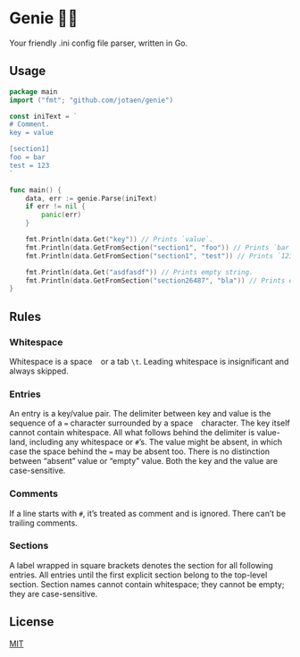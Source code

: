 # Genie 🧞‍♂️

Your friendly .ini config file parser, written in Go.

## Usage

```go
package main
import ("fmt"; "github.com/jotaen/genie")

const iniText = `
# Comment.
key = value

[section1]
foo = bar
test = 123
`

func main() {
	data, err := genie.Parse(iniText)
	if err != nil {
		panic(err)
	}

	fmt.Println(data.Get("key")) // Prints `value`.
	fmt.Println(data.GetFromSection("section1", "foo")) // Prints `bar`.
	fmt.Println(data.GetFromSection("section1", "test")) // Prints `123`.

	fmt.Println(data.Get("asdfasdf")) // Prints empty string.
	fmt.Println(data.GetFromSection("section26487", "bla")) // Prints empty string.
}
```

## Rules

### Whitespace
Whitespace is a space ` ` or a tab `\t`.
Leading whitespace is insignificant and always skipped.

### Entries
An entry is a key/value pair.
The delimiter between key and value is the sequence of a `=` character surrounded by a space ` ` character.
The key itself cannot contain whitespace.
All what follows behind the delimiter is value-land, including any whitespace or `#`’s.
The value might be absent, in which case the space behind the `=` may be absent too.
There is no distinction between “absent” value or “empty” value.
Both the key and the value are case-sensitive.

### Comments
If a line starts with `#`, it’s treated as comment and is ignored. There can’t be trailing comments.

### Sections
A label wrapped in square brackets denotes the section for all following entries.
All entries until the first explicit section belong to the top-level section.
Section names cannot contain whitespace; they cannot be empty; they are case-sensitive.

## License

[MIT](License.txt)
